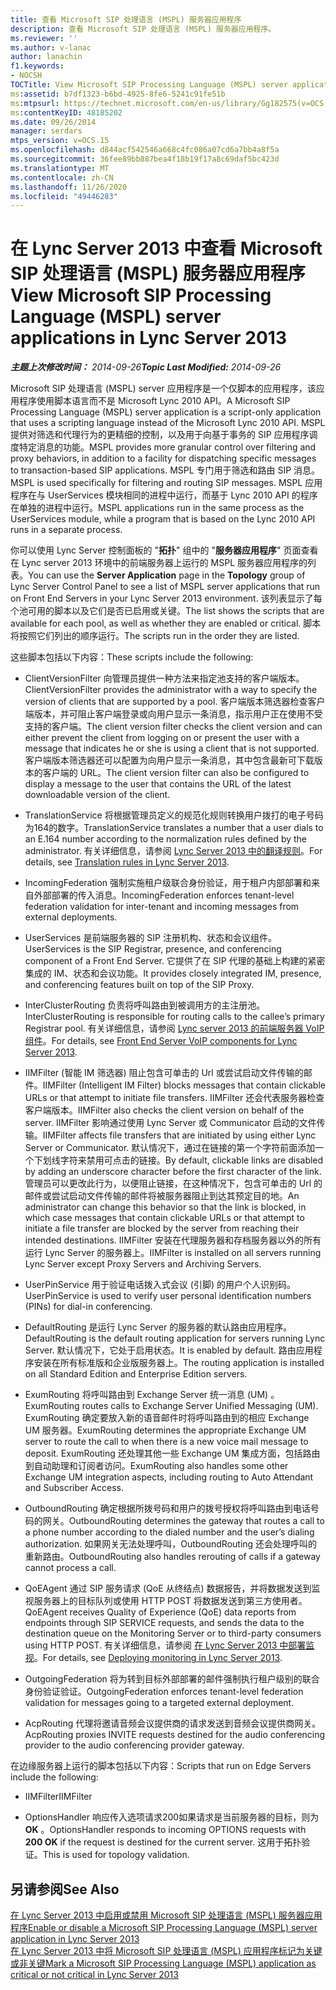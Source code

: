 ```yaml
---
title: 查看 Microsoft SIP 处理语言 (MSPL) 服务器应用程序
description: 查看 Microsoft SIP 处理语言 (MSPL) 服务器应用程序。
ms.reviewer: ''
ms.author: v-lanac
author: lanachin
f1.keywords:
- NOCSH
TOCTitle: View Microsoft SIP Processing Language (MSPL) server applications
ms:assetid: b7df1323-b6bd-4925-8fe6-5241c91fe51b
ms:mtpsurl: https://technet.microsoft.com/en-us/library/Gg182575(v=OCS.15)
ms:contentKeyID: 48185202
ms.date: 09/26/2014
manager: serdars
mtps_version: v=OCS.15
ms.openlocfilehash: d844acf542546a668c4fc086a07cd6a7bb4a8f5a
ms.sourcegitcommit: 36fee89bb887bea4f18b19f17a8c69daf5bc423d
ms.translationtype: MT
ms.contentlocale: zh-CN
ms.lasthandoff: 11/26/2020
ms.locfileid: "49446283"
---
```

# <a name="view-microsoft-sip-processing-language-mspl-server-applications-in-lync-server-2013"></a><span data-ttu-id="b88b8-103">在 Lync Server 2013 中查看 Microsoft SIP 处理语言 (MSPL) 服务器应用程序</span><span class="sxs-lookup"><span data-stu-id="b88b8-103">View Microsoft SIP Processing Language (MSPL) server applications in Lync Server 2013</span></span>

<div data-xmlns="http://www.w3.org/1999/xhtml">

<div class="topic" data-xmlns="http://www.w3.org/1999/xhtml" data-msxsl="urn:schemas-microsoft-com:xslt" data-cs="https://msdn.microsoft.com/">

<div data-asp="https://msdn2.microsoft.com/asp">



</div>

<div id="mainSection">

<div id="mainBody"><span data-ttu-id="b88b8-104">

<span> </span></span><span class="sxs-lookup"><span data-stu-id="b88b8-104">

<span> </span></span></span>

<span data-ttu-id="b88b8-105">_**主题上次修改时间：** 2014-09-26_</span><span class="sxs-lookup"><span data-stu-id="b88b8-105">_**Topic Last Modified:** 2014-09-26_</span></span>

<span data-ttu-id="b88b8-106">Microsoft SIP 处理语言 (MSPL) server 应用程序是一个仅脚本的应用程序，该应用程序使用脚本语言而不是 Microsoft Lync 2010 API。</span><span class="sxs-lookup"><span data-stu-id="b88b8-106">A Microsoft SIP Processing Language (MSPL) server application is a script-only application that uses a scripting language instead of the Microsoft Lync 2010 API.</span></span> <span data-ttu-id="b88b8-107">MSPL 提供对筛选和代理行为的更精细的控制，以及用于向基于事务的 SIP 应用程序调度特定消息的功能。</span><span class="sxs-lookup"><span data-stu-id="b88b8-107">MSPL provides more granular control over filtering and proxy behaviors, in addition to a facility for dispatching specific messages to transaction-based SIP applications.</span></span> <span data-ttu-id="b88b8-108">MSPL 专门用于筛选和路由 SIP 消息。</span><span class="sxs-lookup"><span data-stu-id="b88b8-108">MSPL is used specifically for filtering and routing SIP messages.</span></span> <span data-ttu-id="b88b8-109">MSPL 应用程序在与 UserServices 模块相同的进程中运行，而基于 Lync 2010 API 的程序在单独的进程中运行。</span><span class="sxs-lookup"><span data-stu-id="b88b8-109">MSPL applications run in the same process as the UserServices module, while a program that is based on the Lync 2010 API runs in a separate process.</span></span>

<span data-ttu-id="b88b8-110">你可以使用 Lync Server 控制面板的 "**拓扑**" 组中的 "**服务器应用程序**" 页面查看在 Lync server 2013 环境中的前端服务器上运行的 MSPL 服务器应用程序的列表。</span><span class="sxs-lookup"><span data-stu-id="b88b8-110">You can use the **Server Application** page in the **Topology** group of Lync Server Control Panel to see a list of MSPL server applications that run on Front End Servers in your Lync Server 2013 environment.</span></span> <span data-ttu-id="b88b8-111">该列表显示了每个池可用的脚本以及它们是否已启用或关键。</span><span class="sxs-lookup"><span data-stu-id="b88b8-111">The list shows the scripts that are available for each pool, as well as whether they are enabled or critical.</span></span> <span data-ttu-id="b88b8-112">脚本将按照它们列出的顺序运行。</span><span class="sxs-lookup"><span data-stu-id="b88b8-112">The scripts run in the order they are listed.</span></span>

<span data-ttu-id="b88b8-113">这些脚本包括以下内容：</span><span class="sxs-lookup"><span data-stu-id="b88b8-113">These scripts include the following:</span></span>

  - <span data-ttu-id="b88b8-114">ClientVersionFilter 向管理员提供一种方法来指定池支持的客户端版本。</span><span class="sxs-lookup"><span data-stu-id="b88b8-114">ClientVersionFilter provides the administrator with a way to specify the version of clients that are supported by a pool.</span></span> <span data-ttu-id="b88b8-115">客户端版本筛选器检查客户端版本，并可阻止客户端登录或向用户显示一条消息，指示用户正在使用不受支持的客户端。</span><span class="sxs-lookup"><span data-stu-id="b88b8-115">The client version filter checks the client version and can either prevent the client from logging on or present the user with a message that indicates he or she is using a client that is not supported.</span></span> <span data-ttu-id="b88b8-116">客户端版本筛选器还可以配置为向用户显示一条消息，其中包含最新可下载版本的客户端的 URL。</span><span class="sxs-lookup"><span data-stu-id="b88b8-116">The client version filter can also be configured to display a message to the user that contains the URL of the latest downloadable version of the client.</span></span>

  - <span data-ttu-id="b88b8-117">TranslationService 将根据管理员定义的规范化规则转换用户拨打的电子号码为164的数字。</span><span class="sxs-lookup"><span data-stu-id="b88b8-117">TranslationService translates a number that a user dials to an E.164 number according to the normalization rules defined by the administrator.</span></span> <span data-ttu-id="b88b8-118">有关详细信息，请参阅 [Lync Server 2013 中的翻译规则](lync-server-2013-translation-rules.md)。</span><span class="sxs-lookup"><span data-stu-id="b88b8-118">For details, see [Translation rules in Lync Server 2013](lync-server-2013-translation-rules.md).</span></span>

  - <span data-ttu-id="b88b8-119">IncomingFederation 强制实施租户级联合身份验证，用于租户内部部署和来自外部部署的传入消息。</span><span class="sxs-lookup"><span data-stu-id="b88b8-119">IncomingFederation enforces tenant-level federation validation for inter-tenant and incoming messages from external deployments.</span></span>

  - <span data-ttu-id="b88b8-120">UserServices 是前端服务器的 SIP 注册机构、状态和会议组件。</span><span class="sxs-lookup"><span data-stu-id="b88b8-120">UserServices is the SIP Registrar, presence, and conferencing component of a Front End Server.</span></span> <span data-ttu-id="b88b8-121">它提供了在 SIP 代理的基础上构建的紧密集成的 IM、状态和会议功能。</span><span class="sxs-lookup"><span data-stu-id="b88b8-121">It provides closely integrated IM, presence, and conferencing features built on top of the SIP Proxy.</span></span>

  - <span data-ttu-id="b88b8-122">InterClusterRouting 负责将呼叫路由到被调用方的主注册池。</span><span class="sxs-lookup"><span data-stu-id="b88b8-122">InterClusterRouting is responsible for routing calls to the callee’s primary Registrar pool.</span></span> <span data-ttu-id="b88b8-123">有关详细信息，请参阅 [Lync server 2013 的前端服务器 VoIP 组件](lync-server-2013-front-end-server-voip-components.md)。</span><span class="sxs-lookup"><span data-stu-id="b88b8-123">For details, see [Front End Server VoIP components for Lync Server 2013](lync-server-2013-front-end-server-voip-components.md).</span></span>

  - <span data-ttu-id="b88b8-124">IIMFilter (智能 IM 筛选器) 阻止包含可单击的 Url 或尝试启动文件传输的邮件。</span><span class="sxs-lookup"><span data-stu-id="b88b8-124">IIMFilter (Intelligent IM Filter) blocks messages that contain clickable URLs or that attempt to initiate file transfers.</span></span> <span data-ttu-id="b88b8-125">IIMFilter 还会代表服务器检查客户端版本。</span><span class="sxs-lookup"><span data-stu-id="b88b8-125">IIMFilter also checks the client version on behalf of the server.</span></span> <span data-ttu-id="b88b8-126">IIMFilter 影响通过使用 Lync Server 或 Communicator 启动的文件传输。</span><span class="sxs-lookup"><span data-stu-id="b88b8-126">IIMFilter affects file transfers that are initiated by using either Lync Server or Communicator.</span></span> <span data-ttu-id="b88b8-127">默认情况下，通过在链接的第一个字符前面添加一个下划线字符来禁用可点击的链接。</span><span class="sxs-lookup"><span data-stu-id="b88b8-127">By default, clickable links are disabled by adding an underscore character before the first character of the link.</span></span> <span data-ttu-id="b88b8-128">管理员可以更改此行为，以便阻止链接，在这种情况下，包含可单击的 Url 的邮件或尝试启动文件传输的邮件将被服务器阻止到达其预定目的地。</span><span class="sxs-lookup"><span data-stu-id="b88b8-128">An administrator can change this behavior so that the link is blocked, in which case messages that contain clickable URLs or that attempt to initiate a file transfer are blocked by the server from reaching their intended destinations.</span></span> <span data-ttu-id="b88b8-129">IIMFilter 安装在代理服务器和存档服务器以外的所有运行 Lync Server 的服务器上。</span><span class="sxs-lookup"><span data-stu-id="b88b8-129">IIMFilter is installed on all servers running Lync Server except Proxy Servers and Archiving Servers.</span></span>

  - <span data-ttu-id="b88b8-130">UserPinService 用于验证电话拨入式会议 (引脚) 的用户个人识别码。</span><span class="sxs-lookup"><span data-stu-id="b88b8-130">UserPinService is used to verify user personal identification numbers (PINs) for dial-in conferencing.</span></span>

  - <span data-ttu-id="b88b8-131">DefaultRouting 是运行 Lync Server 的服务器的默认路由应用程序。</span><span class="sxs-lookup"><span data-stu-id="b88b8-131">DefaultRouting is the default routing application for servers running Lync Server.</span></span> <span data-ttu-id="b88b8-132">默认情况下，它处于启用状态。</span><span class="sxs-lookup"><span data-stu-id="b88b8-132">It is enabled by default.</span></span> <span data-ttu-id="b88b8-133">路由应用程序安装在所有标准版和企业版服务器上。</span><span class="sxs-lookup"><span data-stu-id="b88b8-133">The routing application is installed on all Standard Edition and Enterprise Edition servers.</span></span>

  - <span data-ttu-id="b88b8-134">ExumRouting 将呼叫路由到 Exchange Server 统一消息 (UM) 。</span><span class="sxs-lookup"><span data-stu-id="b88b8-134">ExumRouting routes calls to Exchange Server Unified Messaging (UM).</span></span> <span data-ttu-id="b88b8-135">ExumRouting 确定要放入新的语音邮件时将呼叫路由到的相应 Exchange UM 服务器。</span><span class="sxs-lookup"><span data-stu-id="b88b8-135">ExumRouting determines the appropriate Exchange UM server to route the call to when there is a new voice mail message to deposit.</span></span> <span data-ttu-id="b88b8-136">ExumRouting 还处理其他一些 Exchange UM 集成方面，包括路由到自动助理和订阅者访问。</span><span class="sxs-lookup"><span data-stu-id="b88b8-136">ExumRouting also handles some other Exchange UM integration aspects, including routing to Auto Attendant and Subscriber Access.</span></span>

  - <span data-ttu-id="b88b8-137">OutboundRouting 确定根据所拨号码和用户的拨号授权将呼叫路由到电话号码的网关。</span><span class="sxs-lookup"><span data-stu-id="b88b8-137">OutboundRouting determines the gateway that routes a call to a phone number according to the dialed number and the user’s dialing authorization.</span></span> <span data-ttu-id="b88b8-138">如果网关无法处理呼叫，OutboundRouting 还会处理呼叫的重新路由。</span><span class="sxs-lookup"><span data-stu-id="b88b8-138">OutboundRouting also handles rerouting of calls if a gateway cannot process a call.</span></span>

  - <span data-ttu-id="b88b8-139">QoEAgent 通过 SIP 服务请求 (QoE 从终结点) 数据报告，并将数据发送到监视服务器上的目标队列或使用 HTTP POST 将数据发送到第三方使用者。</span><span class="sxs-lookup"><span data-stu-id="b88b8-139">QoEAgent receives Quality of Experience (QoE) data reports from endpoints through SIP SERVICE requests, and sends the data to the destination queue on the Monitoring Server or to third-party consumers using HTTP POST.</span></span> <span data-ttu-id="b88b8-140">有关详细信息，请参阅 [在 Lync Server 2013 中部署监视](lync-server-2013-deploying-monitoring.md)。</span><span class="sxs-lookup"><span data-stu-id="b88b8-140">For details, see [Deploying monitoring in Lync Server 2013](lync-server-2013-deploying-monitoring.md).</span></span>

  - <span data-ttu-id="b88b8-141">OutgoingFederation 将为转到目标外部部署的邮件强制执行租户级别的联合身份验证验证。</span><span class="sxs-lookup"><span data-stu-id="b88b8-141">OutgoingFederation enforces tenant-level federation validation for messages going to a targeted external deployment.</span></span>

  - <span data-ttu-id="b88b8-142">AcpRouting 代理将邀请音频会议提供商的请求发送到音频会议提供商网关。</span><span class="sxs-lookup"><span data-stu-id="b88b8-142">AcpRouting proxies INVITE requests destined for the audio conferencing provider to the audio conferencing provider gateway.</span></span>

<span data-ttu-id="b88b8-143">在边缘服务器上运行的脚本包括以下内容：</span><span class="sxs-lookup"><span data-stu-id="b88b8-143">Scripts that run on Edge Servers include the following:</span></span>

  - <span data-ttu-id="b88b8-144">IIMFilter</span><span class="sxs-lookup"><span data-stu-id="b88b8-144">IIMFilter</span></span>

  - <span data-ttu-id="b88b8-145">OptionsHandler 响应传入选项请求200如果请求是当前服务器的目标，则为 **OK** 。</span><span class="sxs-lookup"><span data-stu-id="b88b8-145">OptionsHandler responds to incoming OPTIONS requests with **200 OK** if the request is destined for the current server.</span></span> <span data-ttu-id="b88b8-146">这用于拓扑验证。</span><span class="sxs-lookup"><span data-stu-id="b88b8-146">This is used for topology validation.</span></span>

<div>

## <a name="see-also"></a><span data-ttu-id="b88b8-147">另请参阅</span><span class="sxs-lookup"><span data-stu-id="b88b8-147">See Also</span></span>


[<span data-ttu-id="b88b8-148">在 Lync Server 2013 中启用或禁用 Microsoft SIP 处理语言 (MSPL) 服务器应用程序</span><span class="sxs-lookup"><span data-stu-id="b88b8-148">Enable or disable a Microsoft SIP Processing Language (MSPL) server application in Lync Server 2013</span></span>](lync-server-2013-enable-or-disable-a-microsoft-sip-processing-language-mspl-server-application.md)  
[<span data-ttu-id="b88b8-149">在 Lync Server 2013 中将 Microsoft SIP 处理语言 (MSPL) 应用程序标记为关键或非关键</span><span class="sxs-lookup"><span data-stu-id="b88b8-149">Mark a Microsoft SIP Processing Language (MSPL) application as critical or not critical in Lync Server 2013</span></span>](lync-server-2013-mark-a-microsoft-sip-processing-language-mspl-application-as-critical-or-not-critical.md)  
  

<span data-ttu-id="b88b8-150"></div>

</div>

<span> </span>

</div>

</div>

</span><span class="sxs-lookup"><span data-stu-id="b88b8-150"></div>

</div>

<span> </span>

</div>

</div>

</span></span></div>

